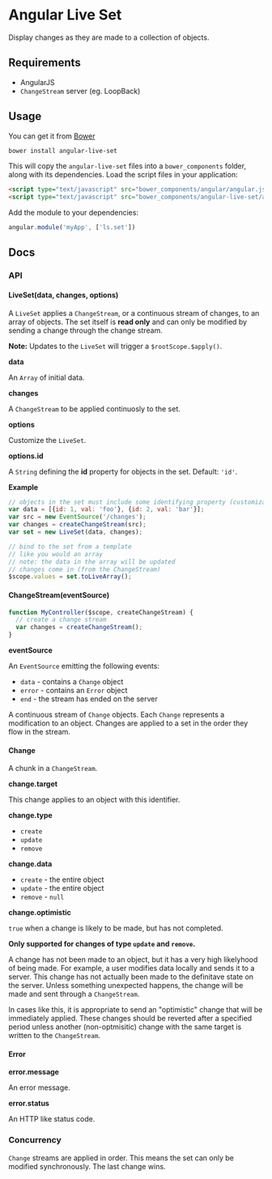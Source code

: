 # Angular Live Set

Display changes as they are made to a collection of objects.

## Requirements

 - AngularJS
 - `ChangeStream` server (eg. LoopBack)

## Usage

You can get it from [Bower](http://bower.io/)

```sh
bower install angular-live-set
```

This will copy the `angular-live-set` files into a `bower_components` folder, along with its dependencies. Load the script files in your application:

```html
<script type="text/javascript" src="bower_components/angular/angular.js"></script>
<script type="text/javascript" src="bower_components/angular-live-set/angular-live-set.js"></script>
```

Add the module to your dependencies:

```javascript
angular.module('myApp', ['ls.set'])
```

## Docs

### API

#### LiveSet(data, changes, options)

A `LiveSet` applies a `ChangeStream`, or a continuous stream of changes, to an array of objects. The set itself is **read only** and can only be modified by sending a change through the change stream.

**Note:** Updates to the `LiveSet` will trigger a `$rootScope.$apply()`.

**data**

An `Array` of initial data.

**changes**

A `ChangeStream` to be applied continuosly to the set.

**options**

Customize the `LiveSet`.

**options.id**

A `String` defining the **id** property for objects in the set. Default: `'id'`.

**Example**

```js
// objects in the set must include some identifying property (customizable)
var data = [{id: 1, val: 'foo'}, {id: 2, val: 'bar'}];
var src = new EventSource('/changes');
var changes = createChangeStream(src);
var set = new LiveSet(data, changes);

// bind to the set from a template
// like you would an array
// note: the data in the array will be updated
// changes come in (from the ChangeStream)
$scope.values = set.toLiveArray();
```

#### ChangeStream(eventSource)

```js
function MyController($scope, createChangeStream) {
  // create a change stream
  var changes = createChangeStream();
}
```

**eventSource**

An `EventSource` emitting the following events:

 - `data` - contains a `Change` object
 - `error` - contains an `Error` object
 - `end` - the stream has ended on the server

A continuous stream of `Change` objects. Each `Change` represents a modification to an object. Changes are applied to a set in the order they flow in the stream.

#### Change

A chunk in a `ChangeStream`.

**change.target**

This change applies to an object with this identifier.

**change.type**

 - `create`
 - `update`
 - `remove`

**change.data**

 - `create` - the entire object
 - `update` - the entire object
 - `remove` - `null`

**change.optimistic**

`true` when a change is likely to be made, but has not completed.

**Only supported for changes of type `update` and `remove`.**

A change has not been made to an object, but it has a very high likelyhood of being made. For example, a user modifies data locally and sends it to a server. This change
has not actually been made to the definitave state on the server. Unless
something unexpected happens, the change will be made and sent through a `ChangeStream`.

In cases like this, it is appropriate to send an "optimistic" change that will be
immediately applied. These changes should be reverted after a specified period unless
another (non-optmisitic) change with the same target is written to the `ChangeStream`.

#### Error

**error.message**

An error message.

**error.status**

An HTTP like status code.

### Concurrency

`Change` streams are applied in order. This means the set can only be modified synchronously. The last change wins.
